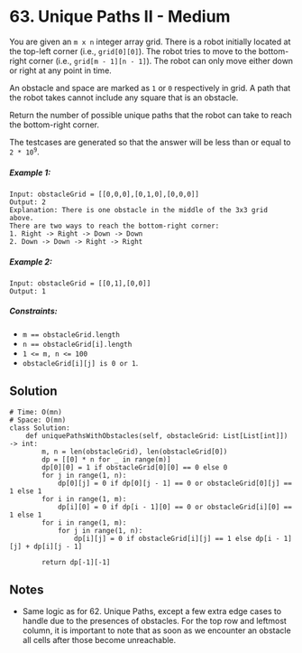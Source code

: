 # 63. Unique Paths II - Medium

You are given an `m x n` integer array grid. There is a robot initially located at the top-left corner (i.e., `grid[0][0]`). The robot tries to move to the bottom-right corner (i.e., `grid[m - 1][n - 1]`). The robot can only move either down or right at any point in time.

An obstacle and space are marked as `1` or `0` respectively in grid. A path that the robot takes cannot include any square that is an obstacle.

Return the number of possible unique paths that the robot can take to reach the bottom-right corner.

The testcases are generated so that the answer will be less than or equal to <code>2 * 10<sup>9</sup></code>.

##### Example 1:

```
Input: obstacleGrid = [[0,0,0],[0,1,0],[0,0,0]]
Output: 2
Explanation: There is one obstacle in the middle of the 3x3 grid above.
There are two ways to reach the bottom-right corner:
1. Right -> Right -> Down -> Down
2. Down -> Down -> Right -> Right
```

##### Example 2:

```
Input: obstacleGrid = [[0,1],[0,0]]
Output: 1
```

##### Constraints:

- `m == obstacleGrid.length`
- `n == obstacleGrid[i].length`
- `1 <= m, n <= 100`
- `obstacleGrid[i][j] is 0 or 1`.

## Solution

```
# Time: O(mn)
# Space: O(mn)
class Solution:
    def uniquePathsWithObstacles(self, obstacleGrid: List[List[int]]) -> int:
        m, n = len(obstacleGrid), len(obstacleGrid[0])
        dp = [[0] * n for _ in range(m)]
        dp[0][0] = 1 if obstacleGrid[0][0] == 0 else 0
        for j in range(1, n):
            dp[0][j] = 0 if dp[0][j - 1] == 0 or obstacleGrid[0][j] == 1 else 1
        for i in range(1, m):
            dp[i][0] = 0 if dp[i - 1][0] == 0 or obstacleGrid[i][0] == 1 else 1
        for i in range(1, m):
            for j in range(1, n):
                dp[i][j] = 0 if obstacleGrid[i][j] == 1 else dp[i - 1][j] + dp[i][j - 1]
        
        return dp[-1][-1]
```

## Notes
- Same logic as for 62. Unique Paths, except a few extra edge cases to handle due to the presences of obstacles. For the top row and leftmost column, it is important to note that as soon as we encounter an obstacle all cells after those become unreachable.